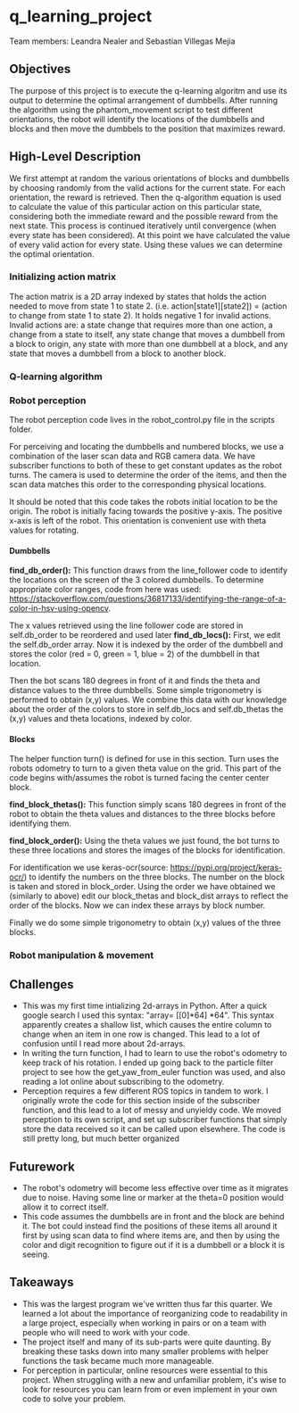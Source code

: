 # q_learning_project

Team members: Leandra Nealer and Sebastian Villegas Mejia

## Objectives
The purpose of this project is to execute the q-learning algoritm and use its output to determine the optimal arrangement of dumbbells. After running the algorithm using the phantom_movement script to test different orientations, the robot will identify the locations of the dumbbells and blocks and then move the dumbbels to the position that maximizes reward.

## High-Level Description
We first attempt at random the various orientations of blocks and dumbbells by choosing randomly from the valid actions for the current state. For each orientation, the reward is retrieved. Then the q-algorithm equation is used to calculate the value of this particular action on this particular state, considering both the immediate reward and the possible reward from the next state. This process is continued iteratively until convergence (when every state has been considered). At this point we have calculated the value of every valid action for every state. Using these values we can determine the optimal orientation.

### Initializing action matrix
The action matrix is a 2D array indexed by states that holds the action needed to move from state 1 to state 2. (i.e. action[state1][state2]) = (action to change from state 1 to state 2). It holds negative 1 for invalid actions.
Invalid actions are: a state change that requires more than one action, a change from a state to itself, any state change that moves a dumbbell from a block to origin, any state with more than one dumbbell at a block, and any state that moves a dumbbell from a block to another block.

### Q-learning algorithm

### Robot perception
The robot perception code lives in the robot_control.py file in the scripts folder.

For perceiving and locating the dumbbells and numbered blocks, we use a combination of the laser scan data and RGB camera data. We have subscriber functions to both of these to get constant updates as the robot turns. The camera is used to determine the order of the items, and then the scan data matches this order to the corresponding physical locations. 

It should be noted that this code takes the robots initial location to be the origin. The robot is initially facing towards the positive y-axis. The positive x-axis is left of the robot. This orientation is convenient use with theta values for rotating.

#### Dumbbells
**find_db_order():** This function draws from the line_follower code to identify the locations on the screen of the 3 colored dumbbells. To determine appropriate color ranges, code from here was used: https://stackoverflow.com/questions/36817133/identifying-the-range-of-a-color-in-hsv-using-opencv. 

The x values retrieved using the line follower code are stored in self.db_order to be reordered and used later
**find_db_locs():** First, we edit the self.db_order array. Now it is indexed by the order of the dumbbell and stores the color (red = 0, green = 1, blue = 2) of the dumbbell in that location.

Then the bot scans 180 degrees in front of it and finds the theta and distance values to the three dumbbells. Some simple trigonometry is performed to obtain (x,y) values. We combine this data with our knowledge about the order of the colors to store in self.db_locs and self.db_thetas the (x,y) values and theta locations, indexed by color.

#### Blocks
The helper function turn() is defined for use in this section. Turn uses the robots odometry to turn to a given theta value on the grid. This part of the code begins with/assumes the robot is turned facing the center center block.

**find_block_thetas():** This function simply scans 180 degrees in front of the robot to obtain the theta values and distances to the three blocks before identifying them.

**find_block_order():** Using the theta values we just found, the bot turns to these three locations and stores the images of the blocks for identification.

For identification we use keras-ocr(source: https://pypi.org/project/keras-ocr/) to identify the numbers on the three blocks. The number on the block is taken and stored in block_order. Using the order we have obtained we (similarly to above) edit our block_thetas and block_dist arrays to reflect the order of the blocks. Now we can index these arrays by block number.

Finally we do some simple trigonometry to obtain (x,y) values of the three blocks.


### Robot manipulation & movement

## Challenges
* This was my first time intializing 2d-arrays in Python. After a quick google search I used this syntax: "array= [[0]*64] *64". This syntax apparently creates a shallow list, which causes the entire column to change when an item in one row is changed. This lead to a lot of confusion until I read more about 2d-arrays.
* In writing the turn function, I had to learn to use the robot's odometry to keep track of his rotation. I ended up going back to the particle filter project to see how the get_yaw_from_euler function was used, and also reading a lot online about subscribing to the odometry.
* Perception requires a few different ROS topics in tandem to work. I originally wrote the code for this section inside of the subscriber function, and this lead to a lot of messy and unyieldy code. We moved perception to its own script, and set up subscriber functions that simply store the data received so it can be called upon elsewhere. The code is still pretty long, but much better organized

## Futurework
* The robot's odometry will become less effective over time as it migrates due to noise. Having some line or marker at the theta=0 position would allow it to correct itself.
* This code assumes the dumbbells are in front and the block are behind it. The bot could instead find the positions of these items all around it first by using scan data to find where items are, and then by using the color and digit recognition to figure out if it is a dumbbell or a block it is seeing.

## Takeaways
* This was the largest program we've written thus far this quarter. We learned a lot about the importance of reorganizing code to readability in a large project, especially when working in pairs or on a team with people who will need to work with your code. 
* The project itself and many of its sub-parts were quite daunting. By breaking these tasks down into many smaller problems with helper functions the task became much more manageable.
* For perception in particular, online resources were essential to this project. When struggling with a new and unfamiliar problem, it's wise to look for resources you can learn from or even implement in your own code to solve your problem.


